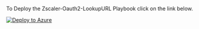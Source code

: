 
To Deploy the Zscaler-Oauth2-LookupURL Playbook click on the link below.

[![Deploy to Azure](https://aka.ms/deploytoazurebutton)](https://portal.azure.com/#create/Microsoft.Template/uri/https%3A%2F%2Fraw.githubusercontent.com%2Fprlopez%2FSentinel-Playbooks%2Fmain%2FZscaler-Oauth2-LookupURL%2Fazuredeploy.json)